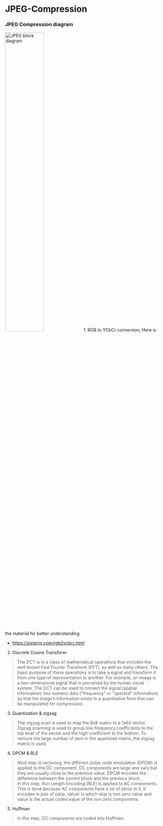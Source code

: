 # JPEG-Compression
### JPEG Compression diagram
<img src="https://iie.fing.edu.uy/investigacion/grupos/gti/timag/trabajos/2015/embebido/compressed.fld/image002.png" alt="JPEG block diagram" width="50%">
1. RGB to YCbCr conversion, Here is the material for better understanding<br>

* https://sistenix.com/rgb2ycbcr.html<br>

2. Discrete Cosine Transform<br>

> The DCT is in a class of mathematical operations that includes the well known Fast Fourier Transform (FFT), as well as many others. The basic purpose of these operations is to take a signal and transform it from one type of representation to another. For example, an image is a two-dimensional signal that is perceived by the human visual system. The DCT can be used to convert the signal (spatial information) into numeric data ("frequency" or "spectral" information) so that the image’s information exists in a quantitative form that can be manipulated for compression.<br>

3. Quantization & zigzag<br>

> The zigzag scan is used to map the 8x8 matrix to a 1x64 vector. Zigzag scanning is used to group low-frequency coefficients to the top level of the vector and the high coefficient to the bottom. To remove the large number of zero in the quantized matrix, the zigzag matrix is used.

4. DPCM & RLE<br>

> Next step is vectoring, the different pulse code modulation (DPCM) is applied to the DC component. DC components are large and vary but they are usually close to the previous value. DPCM encodes the difference between the current block and the previous block.<br>
> In this step, Run Length Encoding (RLE) is applied to AC components. This is done because AC components have a lot of zeros in it. It encodes in pair of (skip, value) in which skip is non zero value and value is the actual coded value of the non zero components.

5. Huffman<br>

> In this step, DC components are coded into Huffman.
